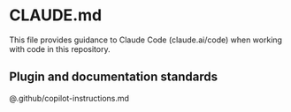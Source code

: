 # CLAUDE.md

This file provides guidance to Claude Code (claude.ai/code) when working with code in this repository.

## Plugin and documentation standards

@.github/copilot-instructions.md
